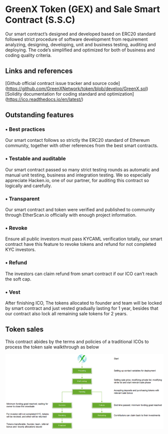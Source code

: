 # GreenX Token (GEX) and Sale Smart Contract (S.S.C)
Our smart contract’s designed and developed based on ERC20 standard followed strict procedure of software development from requirement analyzing, designing, developing, unit and business testing, auditing and deploying. The code’s simplified and optimized for both of business and coding quality criteria.

## Links and references
[Github official contract issue tracker and source code] (https://github.com/GreenXNetwork/token/blob/develop/GreenX.sol)
[Solidity documentation for coding standard and optimization] (https://ico.readthedocs.io/en/latest/)


## Outstanding features
### •	Best practices
Our smart contact follows so strictly the ERC20 standard of Ethereum community, together with other references from the best smart contracts.

### •	Testable and auditable
Our smart contract passed so many strict testing rounds as automatic and manual unit testing, business and integration testing. We so especially appreciate Hacken.io, one of our partner, for auditing this contract so logically and carefully.

### •	Transparent
Our smart contract and token were verified and published to community through EtherScan.io officially with enough project information.

### •	Revoke
Ensure all public investors must pass KYCAML verification totally, our smart contract have this feature to revoke tokens and refund for not completed KYC investors.

### • Refund
The investors can claim refund from smart contract if our ICO can’t reach the soft cap.

### • Vest
After finishing ICO, The tokens allocated to founder and team will be locked by smart contract and just vested gradually lasting for 1 year, besides that our contract also lock all remaining sale tokens for 2 years.

## Token sales
This contract abides by the terms and policies of a traditional ICOs to process the token sale walkthrough as below

<img alt="https://github.com/GreenXNetwork/token/blob/develop/Token%20sales.png?raw=true" src="https://github.com/GreenXNetwork/token/blob/develop/Token%20sales.png?raw=true" data-canonical-src="https://github.com/GreenXNetwork/token/blob/develop/Token%20sales.png?raw=true" style="max-width:100%;">



